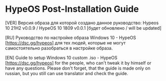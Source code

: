 # HypeOS Post-Installation Guide
[VER] Версия образа для которой создано данное руководство: Hypeos 10 21H2 v0.0.9 / HypeOS 10 1809 v0.0.1 [будет обновлено / will be updated]

[RU] Руководство по настройке образа Windows 10 - HypeOS [https://dsc.gg/hypeos] для тех людей, которые не могут самостоятельно разобраться в настройке образа.

[EN] Guide to setup Windows 10 custom .iso - HypeOS [https://dsc.gg/hypeos] for the people, who can't tweak it by himself or have any questions.
Please don't forget, that the guide is made only on russian, but you still can use translator and check the guide.

